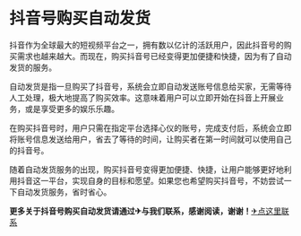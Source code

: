 # 抖音号购买自动发货

抖音作为全球最大的短视频平台之一，拥有数以亿计的活跃用户，因此抖音号的购买需求也越来越大。而现在，购买抖音号已经变得更加便捷和快捷，因为有了自动发货的服务。

自动发货是指一旦购买了抖音号，系统会立即自动发送账号信息给买家，无需等待人工处理，极大地提高了购买效率。这意味着用户可以立即开始在抖音上开展业务，或是享受更多的娱乐乐趣。

在购买抖音号时，用户只需在指定平台选择心仪的账号，完成支付后，系统会立即将账号信息发送给用户，省去了等待的时间，让购买者在第一时间就可以使用自己的抖音号。

随着自动发货服务的出现，购买抖音号变得更加便捷、快捷，让用户能够更好地利用抖音这一平台，实现自身的目标和愿望。如果您也希望购买抖音号，不妨尝试一下自动发货服务，省时省心。

**更多关于抖音号购买自动发货请通过✈与我们联系，感谢阅读，谢谢！**[✈点这里联系](https://d.k02.cc)